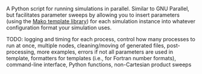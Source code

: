 A Python script for running simulations in parallel. Similar to GNU Parallel, but facilitates parameter sweeps by allowing you to insert parameters (using the [Mako template library](http://www.makotemplates.org/)) for each simulation instance into whatever configuration format your simulation uses.

TODO: logging and timing for each process, control how many processes to run at once, multiple nodes, cleaning/moving of generated files, post-processing, more examples, errors if not all parameters are used in template, formatters for templates (i.e., for Fortran number formats), command-line interface, Python functions, non-Cartesian product sweeps
